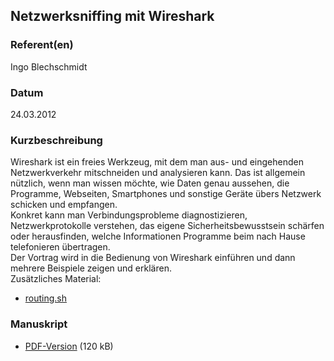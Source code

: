 
 
## Netzwerksniffing mit Wireshark


### Referent(en)
 Ingo Blechschmidt

### Datum
 24.03.2012

### Kurzbeschreibung
 Wireshark ist ein freies Werkzeug, mit dem man aus- und eingehenden Netzwerkverkehr mitschneiden und analysieren kann. Das ist allgemein nützlich, wenn man wissen möchte, wie Daten genau aussehen, die Programme, Webseiten, Smartphones und sonstige Geräte übers Netzwerk schicken und empfangen.
<br>
Konkret kann man Verbindungsprobleme diagnostizieren, Netzwerkprotokolle verstehen, das eigene Sicherheitsbewusstsein schärfen oder herausfinden, welche Informationen Programme beim nach Hause telefonieren übertragen.
<br>
Der Vortrag wird in die Bedienung von Wireshark einführen und dann mehrere Beispiele zeigen und erklären.
<br>
Zusätzliches Material:

* [routing.sh](/download/Vortraege/routing.sh)

### Manuskript

          
* [PDF-Version](/download/Vortraege/Wireshark_LIT_2012.pdf) (120 kB)
                 
              
           
      
  

